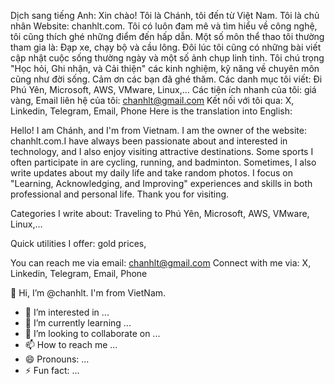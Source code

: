 Dịch sang tiếng Anh: Xin chào! Tôi là Chánh, tôi đến từ Việt Nam. Tôi là chủ nhân Website: chanhlt.com. Tôi có luôn đam mê và tìm hiểu về công nghệ, tôi cũng thích ghé những điểm đến hấp dẫn. Một số môn thể thao tôi thường tham gia là: Đạp xe, chạy bộ và cầu lông. Đôi lúc tôi cũng có những bài viết cập nhật cuộc sống thường ngày và một số ảnh chụp linh tinh. Tôi chú trọng "Học hỏi, Ghi nhận, và Cải thiện" các kinh nghiệm, kỹ năng về chuyên môn cũng như đời sống. Cảm ơn các bạn đã ghé thăm. Các danh mục tôi viết: Đi Phú Yên, Microsoft, AWS, VMware, Linux,... Các tiện ích nhanh của tôi: giá vàng, Email liên hệ của tôi: chanhlt@gmail.com Kết nối với tôi qua: X, Linkedin, Telegram, Email, Phone
Here is the translation into English:

Hello! I am Chánh, and I'm from Vietnam. I am the owner of the website: chanhlt.com.I have always been passionate about and interested in technology, and I also enjoy visiting attractive destinations. Some sports I often participate in are cycling, running, and badminton. Sometimes, I also write updates about my daily life and take random photos. I focus on "Learning, Acknowledging, and Improving" experiences and skills in both professional and personal life. Thank you for visiting.

Categories I write about: Traveling to Phú Yên, Microsoft, AWS, VMware, Linux,...

Quick utilities I offer: gold prices,

You can reach me via email: chanhlt@gmail.com Connect with me via: X, Linkedin, Telegram, Email, Phone

👋 Hi, I’m @chanhlt. I'm from VietNam.
- 👀 I’m interested in ...
- 🌱 I’m currently learning ...
- 💞️ I’m looking to collaborate on ...
- 📫 How to reach me ...
- 😄 Pronouns: ...
- ⚡ Fun fact: ...

